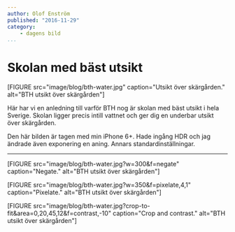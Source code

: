 ```yaml
---
author: Olof Enström
published: "2016-11-29"
category:
    - dagens bild
...
```

Skolan med bäst utsikt
==================================

[FIGURE src="image/blog/bth-water.jpg" caption="Utsikt över skärgården." alt="BTH utsikt över skärgården"]

Här har vi en anledning till varför BTH nog är skolan med bäst utsikt i hela Sverige. Skolan ligger precis intill vattnet och ger dig en underbar utsikt över skärgården.

Den här bilden är tagen med min iPhone 6+. Hade ingång HDR och jag ändrade även exponering en aning. Annars standardinställningar.

<!--more-->

---

[FIGURE src="image/blog/bth-water.jpg?w=300&f=negate" caption="Negate." alt="BTH utsikt över skärgården"]

[FIGURE src="image/blog/bth-water.jpg?w=350&f=pixelate,4,1" caption="Pixelate." alt="BTH utsikt över skärgården"]

[FIGURE src="image/blog/bth-water.jpg?crop-to-fit&area=0,20,45,12&f=contrast,-10" caption="Crop and contrast." alt="BTH utsikt över skärgården"]
